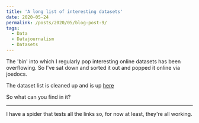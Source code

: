 ```yaml
---
title: 'A long list of interesting datasets'
date: 2020-05-24
permalink: /posts/2020/05/blog-post-9/
tags:
  - Data
  - Datajournalism
  - Datasets
---
```

The 'bin' into which I regularly pop interesting online datasets has been overflowing. So I've sat down and sorted it out and popped it online via joedocs.

The dataset list is cleaned up and is up <a href="https://joedocs.com/aodhanlutetiae/109e5080-ef40-43ee-9530-da3a775a74df" target="_blank">here</a>

So what can you find in it?



-----------
I have a spider that tests all the links so, for now at least, they're all working.
